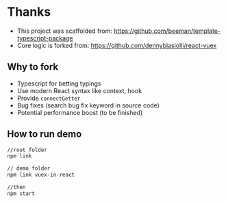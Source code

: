 # Thanks

- This project was scaffolded from: <https://github.com/beeman/template-typescript-package>
- Core logic is forked from: <https://github.com/dennybiasiolli/react-vuex>

## Why to fork

- Typescript for betting typings
- Use modern React syntax like context, hook
- Provide `connectGetter`
- Bug fixes (search bug fix keyword in source code)
- Potential performance boost (to be finished)

## How to run demo

```bash
//root folder
npm link

// demo folder
npm link vuex-in-react

//then
npm start
```
